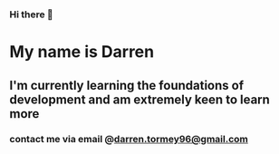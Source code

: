 ### Hi there 👋
# My name is Darren  
## I'm currently learning the foundations of development and am extremely keen to learn more  
### contact me via email @darren.tormey96@gmail.com
<!--
**DarrenJT/DarrenJT** is a ✨ _special_ ✨ repository because its `README.md` (this file) appears on your GitHub profile.

Here are some ideas to get you started:

- 🔭 I’m currently working on ...
- 🌱 I’m currently learning ...
- 👯 I’m looking to collaborate on ...
- 🤔 I’m looking for help with ...
- 💬 Ask me about ...
- 📫 How to reach me: ...
- 😄 Pronouns: ...
- ⚡ Fun fact: ...
-->
